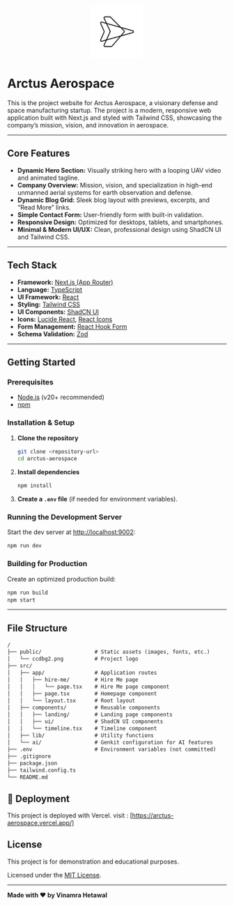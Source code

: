 <p align="center">
  <img src="public\arctusaerospace_logo.png" alt="Arctus Aerospace Logo" width="120" height="120" />
</p>

# Arctus Aerospace

This is the project website for Arctus Aerospace, a visionary defense and space manufacturing startup. The project is a modern, responsive web application built with Next.js and styled with Tailwind CSS, showcasing the company’s mission, vision, and innovation in aerospace.

---

## Core Features

- **Dynamic Hero Section:** Visually striking hero with a looping UAV video and animated tagline.
- **Company Overview:** Mission, vision, and specialization in high-end unmanned aerial systems for earth observation and defense.
- **Dynamic Blog Grid:** Sleek blog layout with previews, excerpts, and “Read More” links.
- **Simple Contact Form:** User-friendly form with built-in validation.
- **Responsive Design:** Optimized for desktops, tablets, and smartphones.
- **Minimal & Modern UI/UX:** Clean, professional design using ShadCN UI and Tailwind CSS.

---

## Tech Stack

- **Framework:** [Next.js (App Router)](https://nextjs.org/docs/app)
- **Language:** [TypeScript](https://www.typescriptlang.org/)
- **UI Framework:** [React](https://react.dev/)
- **Styling:** [Tailwind CSS](https://tailwindcss.com/)
- **UI Components:** [ShadCN UI](https://ui.shadcn.com/)
- **Icons:** [Lucide React](https://lucide.dev/), [React Icons](https://react-icons.github.io/react-icons/)
- **Form Management:** [React Hook Form](https://react-hook-form.com/)
- **Schema Validation:** [Zod](https://zod.dev/)

---

## Getting Started

### Prerequisites

- [Node.js](https://nodejs.org/) (v20+ recommended)
- [npm](https://www.npmjs.com/)

### Installation & Setup

1. **Clone the repository**
    ```sh
    git clone <repository-url>
    cd arctus-aerospace
    ```

2. **Install dependencies**
    ```sh
    npm install
    ```

3. **Create a `.env` file** (if needed for environment variables).

### Running the Development Server

Start the dev server at [http://localhost:9002](http://localhost:9002):

```sh
npm run dev
```

### Building for Production

Create an optimized production build:

```sh
npm run build
npm start
```

---

## File Structure

```
/
├── public/                 # Static assets (images, fonts, etc.)
│   └── ccdbg2.png          # Project logo
├── src/
│   ├── app/                # Application routes
│   │   ├── hire-me/        # Hire Me page
│   │   │   └── page.tsx    # Hire Me page component
│   │   ├── page.tsx        # Homepage component
│   │   └── layout.tsx      # Root layout
│   ├── components/         # Reusable components
│   │   ├── landing/        # Landing page components
│   │   ├── ui/             # ShadCN UI components
│   │   └── timeline.tsx    # Timeline component
│   ├── lib/                # Utility functions
│   └── ai/                 # Genkit configuration for AI features
├── .env                    # Environment variables (not committed)
├── .gitignore
├── package.json
├── tailwind.config.ts
└── README.md
```


## 🚀 Deployment

This project is deployed with Vercel.
visit : [https://arctus-aerospace.vercel.app/]

## License

This project is for demonstration and educational purposes.

Licensed under the [MIT License](LICENSE).

---

**Made with ❤️ by Vinamra Hetawal**
